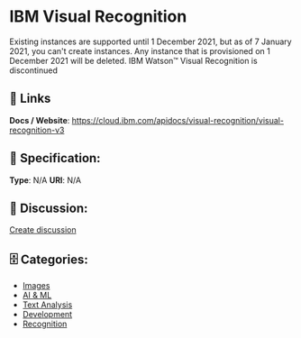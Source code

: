 # IBM Visual Recognition


Existing instances are supported until 1 December 2021, but as of 7 January 2021, you can&#39;t create instances.  Any instance that is provisioned on 1 December 2021 will be deleted. IBM Watson&trade; Visual Recognition is discontinued

##  🔗 Links
**Docs / Website**: https://cloud.ibm.com/apidocs/visual-recognition/visual-recognition-v3

## 🧬 Specification:
**Type**: N/A
**URI**: N/A

## 💬 Discussion:
[Create discussion](https://github.com/apis-list/apis-list/discussions/new)

## 🗄️ Categories:
- [Images](https://github.com/apis-list/apis-list#images)
- [AI & ML](https://github.com/apis-list/apis-list#ai-and-ml)
- [Text Analysis](https://github.com/apis-list/apis-list#text-analysis)
- [Development](https://github.com/apis-list/apis-list#development)
- [Recognition](https://github.com/apis-list/apis-list#recognition)







